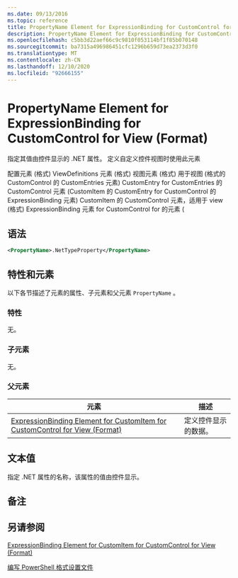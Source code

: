 ```yaml
---
ms.date: 09/13/2016
ms.topic: reference
title: PropertyName Element for ExpressionBinding for CustomControl for View (Format)
description: PropertyName Element for ExpressionBinding for CustomControl for View (Format)
ms.openlocfilehash: c5bb3d22aef66c9c9810f053114bf1f85b070148
ms.sourcegitcommit: ba7315a496986451cfc1296b659d73ea2373d3f0
ms.translationtype: MT
ms.contentlocale: zh-CN
ms.lasthandoff: 12/10/2020
ms.locfileid: "92666155"
---
```

# <a name="propertyname-element-for-expressionbinding-for-customcontrol-for-view-format"></a>PropertyName Element for ExpressionBinding for CustomControl for View (Format)

指定其值由控件显示的 .NET 属性。 定义自定义控件视图时使用此元素

配置元素 (格式) ViewDefinitions 元素 (格式) 视图元素 (格式) 用于视图 (格式的 CustomControl 的 CustomEntries 元素) CustomEntry for CustomEntries 的 CustomControl 元素 (CustomItem 的 CustomEntry for CustomControl 的 ExpressionBinding 元素) CustomItem 的 CustomControl 元素，适用于 view (格式) ExpressionBinding 元素 for CustomControl for 的元素 (

## <a name="syntax"></a>语法

```xml
<PropertyName>.NetTypeProperty</PropertyName>
```

## <a name="attributes-and-elements"></a>特性和元素

以下各节描述了元素的属性、子元素和父元素 `PropertyName` 。

### <a name="attributes"></a>特性

无。

### <a name="child-elements"></a>子元素

无。

### <a name="parent-elements"></a>父元素

|元素|描述|
|-------------|-----------------|
|[ExpressionBinding Element for CustomItem for CustomControl for View (Format)](./expressionbinding-element-for-customitem-for-customcontrol-for-view-format.md)|定义控件显示的数据。|

## <a name="text-value"></a>文本值

指定 .NET 属性的名称，该属性的值由控件显示。

## <a name="remarks"></a>备注

## <a name="see-also"></a>另请参阅

[ExpressionBinding Element for CustomItem for CustomControl for View (Format)](./expressionbinding-element-for-customitem-for-customcontrol-for-view-format.md)

[编写 PowerShell 格式设置文件](./writing-a-powershell-formatting-file.md)
